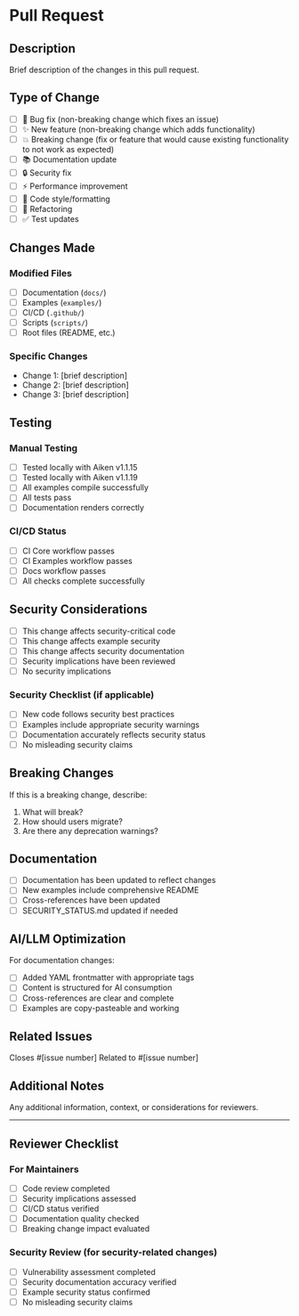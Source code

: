 # Pull Request

## Description

Brief description of the changes in this pull request.

## Type of Change

- [ ] 🐛 Bug fix (non-breaking change which fixes an issue)
- [ ] ✨ New feature (non-breaking change which adds functionality)
- [ ] 💥 Breaking change (fix or feature that would cause existing functionality to not work as expected)
- [ ] 📚 Documentation update
- [ ] 🔒 Security fix
- [ ] ⚡ Performance improvement
- [ ] 🎨 Code style/formatting
- [ ] 🔧 Refactoring
- [ ] ✅ Test updates

## Changes Made

### Modified Files

- [ ] Documentation (`docs/`)
- [ ] Examples (`examples/`)
- [ ] CI/CD (`.github/`)
- [ ] Scripts (`scripts/`)
- [ ] Root files (README, etc.)

### Specific Changes

- Change 1: [brief description]
- Change 2: [brief description]
- Change 3: [brief description]

## Testing

### Manual Testing

- [ ] Tested locally with Aiken v1.1.15
- [ ] Tested locally with Aiken v1.1.19
- [ ] All examples compile successfully
- [ ] All tests pass
- [ ] Documentation renders correctly

### CI/CD Status

- [ ] CI Core workflow passes
- [ ] CI Examples workflow passes
- [ ] Docs workflow passes
- [ ] All checks complete successfully

## Security Considerations

- [ ] This change affects security-critical code
- [ ] This change affects example security
- [ ] This change affects security documentation
- [ ] Security implications have been reviewed
- [ ] No security implications

### Security Checklist (if applicable)

- [ ] New code follows security best practices
- [ ] Examples include appropriate security warnings
- [ ] Documentation accurately reflects security status
- [ ] No misleading security claims

## Breaking Changes

If this is a breaking change, describe:

1. What will break?
2. How should users migrate?
3. Are there any deprecation warnings?

## Documentation

- [ ] Documentation has been updated to reflect changes
- [ ] New examples include comprehensive README
- [ ] Cross-references have been updated
- [ ] SECURITY_STATUS.md updated if needed

## AI/LLM Optimization

For documentation changes:

- [ ] Added YAML frontmatter with appropriate tags
- [ ] Content is structured for AI consumption
- [ ] Cross-references are clear and complete
- [ ] Examples are copy-pasteable and working

## Related Issues

Closes #[issue number]
Related to #[issue number]

## Additional Notes

Any additional information, context, or considerations for reviewers.

---

## Reviewer Checklist

### For Maintainers

- [ ] Code review completed
- [ ] Security implications assessed
- [ ] CI/CD status verified
- [ ] Documentation quality checked
- [ ] Breaking change impact evaluated

### Security Review (for security-related changes)

- [ ] Vulnerability assessment completed
- [ ] Security documentation accuracy verified
- [ ] Example security status confirmed
- [ ] No misleading security claims
